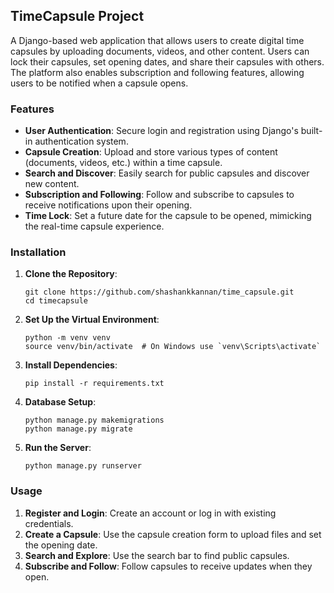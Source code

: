## TimeCapsule Project

A Django-based web application that allows users to create digital time capsules by uploading documents, videos, and other content. Users can lock their capsules, set opening dates, and share their capsules with others. The platform also enables subscription and following features, allowing users to be notified when a capsule opens.

### Features

- **User Authentication**: Secure login and registration using Django's built-in authentication system.
- **Capsule Creation**: Upload and store various types of content (documents, videos, etc.) within a time capsule.
- **Search and Discover**: Easily search for public capsules and discover new content.
- **Subscription and Following**: Follow and subscribe to capsules to receive notifications upon their opening.
- **Time Lock**: Set a future date for the capsule to be opened, mimicking the real-time capsule experience.

### Installation

1. **Clone the Repository**:
   ```
   git clone https://github.com/shashankkannan/time_capsule.git
   cd timecapsule
   ```

2. **Set Up the Virtual Environment**:
   ```
   python -m venv venv
   source venv/bin/activate  # On Windows use `venv\Scripts\activate`
   ```

3. **Install Dependencies**:
   ```
   pip install -r requirements.txt
   ```

4. **Database Setup**:
   ```
   python manage.py makemigrations
   python manage.py migrate
   ```

5. **Run the Server**:
   ```
   python manage.py runserver
   ```

### Usage

1. **Register and Login**: Create an account or log in with existing credentials.
2. **Create a Capsule**: Use the capsule creation form to upload files and set the opening date.
3. **Search and Explore**: Use the search bar to find public capsules.
4. **Subscribe and Follow**: Follow capsules to receive updates when they open.


